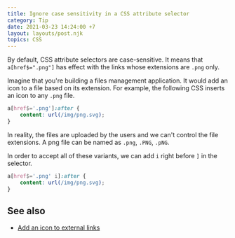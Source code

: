 ```yaml
---
title: Ignore case sensitivity in a CSS attribute selector
category: Tip
date: 2021-03-23 14:24:00 +7
layout: layouts/post.njk
topics: CSS
---
```


By default, CSS attribute selectors are case-sensitive. It means that `a[href$=".png"]` has effect with the links whose extensions are `.png` only.

Imagine that you're building a files management application. It would add an icon to a file based on its extension. For example, the following CSS inserts an icon to any `.png` file.

```css
a[href$='.png']:after {
    content: url(/img/png.svg);
}
```

In reality, the files are uploaded by the users and we can't control the file extensions. A png file can be named as `.png`, `.PNG`, `.pNG`.

In order to accept all of these variants, we can add `i` right before `]` in the selector.

```css
a[href$='.png' i]:after {
    content: url(/img/png.svg);
}
```

## See also

-   [Add an icon to external links](/add-an-icon-to-external-links)
